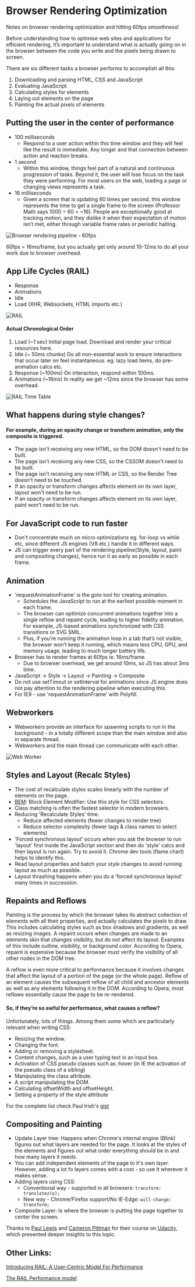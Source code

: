 # Browser Rendering Optimization
Notes on browser rendering optimization and hitting 60fps smoothness!

Before understanding how to optimise web sites and applications for efficient rendering, it’s important to understand what is actually going on in the browser between the code you write and the pixels being drawn to screen. 

There are six different tasks a browser performs to accomplish all this:

1. Downloading and parsing HTML, CSS and JavaScript
2. Evaluating JavaScript
3. Calculating styles for elements
4. Laying out elements on the page
5. Painting the actual pixels of elements

## Putting the user in the center of performance
* 100 milliseconds
  * Respond to a user action within this time window and they will feel like the result is immediate. Any longer and that connection between action and reaction breaks.
* 1 second
  * Within this window, things feel part of a natural and continuous progression of tasks. Beyond it, the user will lose focus on the task they were performing. For most users on the web, loading a page or changing views represents a task.
* 16 milliseconds
  * Given a screen that is updating 60 times per second, this window represents the time to get a single frame to the screen (Professor Math says 1000 ÷ 60 = ~16). People are exceptionally good at tracking motion, and they dislike it when their expectation of motion isn’t met, either through variable frame rates or periodic halting.

![Browser rendering pipeline - 60fps](https://cdn.rawgit.com/vasanthk/Browser-Rendering-Optimization/master/imgs/60fps.png)  

60fps = 16ms/frame, but you actually get only around 10-12ms to do all your work due to browser overhead.

## App Life Cycles (RAIL)
 * Response
 * Animations
 * Idle
 * Load (XHR, Websockets, HTML imports etc.)
 
![RAIL](https://cdn.rawgit.com/vasanthk/Browser-Rendering-Optimization/master/imgs/RAIL.png)
 
#### Actual Chronological Order
1. Load (~1 sec) Initial page load. Download and render your critical resources here.
2. Idle (~ 50ms chunks) Do all non-essential work to ensure interactions that occur later on feel instantaneous. eg. lazy load items, do pre-animation calcs etc.
3. Response (~100ms) On interaction, respond within 100ms.
4. Animations (~16ms) In reality we get ~12ms since the browser has some overhead.

![RAIL Time Table](https://cdn.rawgit.com/vasanthk/Browser-Rendering-Optimization/master/imgs/RAIL-Time-Table.jpg)

## What happens during style changes?
#### For example, during an opacity change or transform animation, only the composite is triggered.
* The page isn't receiving any new HTML, so the DOM doesn't need to be built.
* The page isn't receiving any new CSS, so the CSSOM doesn't need to be built.
* The page isn't receiving any new HTML or CSS, so the Render Tree doesn't need to be touched.
* If an opacity or transform changes affects element on its own layer, layout won't need to be run.
* If an opacity or transform changes affects element on its own layer, paint won't need to be run.

## For JavaScript code to run faster
* Don't concentrate much on micro optimizations eg. for-loop vs while etc, since different JS engines (V8 etc.) handle it in different ways.
* JS can trigger every part of the rendering pipeline(Style, layout, paint and compositing changes), hence run it as early as possible in each frame.

## Animation
* 'requestAnimationFrame' is the goto tool for creating animation.
  * Schedules the JavaScript to run at the earliest possible moment in each frame.
  * The browser can optimize concurrent animations together into a single reflow and repaint cycle, leading to higher fidelity animation. For example, JS-based animations synchronized with CSS transitions or SVG SMIL. 
  * Plus, if you’re running the animation loop in a tab that’s not visible, the browser won’t keep it running, which means less CPU, GPU, and memory usage, leading to much longer battery life.
* Browser has to render frames at 60fps ie. 16ms/frame.
	* Due to browser overhead, we get around 10ms, so JS has about 3ms time.
* JavaScript -> Style -> Layout -> Painting -> Composite
* Do not use setTimout or setInterval for animations since JS engine does not pay attention to the rendering pipeline when executing this.
* For IE9 - use 'requestAnimationFrame' with Polyfill.

## Webworkers
* Webworkers provide an interface for spawning scripts to run in the background - in a totally different scope than the main window and also in separate thread.
* Webworkers and the main thread can communicate with each other.

![Web Worker](https://cdn.rawgit.com/vasanthk/Browser-Rendering-Optimization/master/imgs/Web-Worker.png)

## Styles and Layout (Recalc Styles)
* The cost of recalculate styles scales linearly with the number of elements on the page.
* [BEM](https://css-tricks.com/bem-101/): Block Element Modifier: Use this style for CSS selectors.
* Class matching is often the fastest selector in modern browsers.
* Reducing 'Recalculate Styles' time.
	* Reduce affected elements (fewer changes to render tree)
	* Reduce selector complexity (fewer tags & class names to select elements)
* 'Forced synchronous layout' occurs when you ask the browser to run 'layout' first inside the JavaScript section and then do 'style' calcs and then layout is run again. Try to avoid it. Chrome dev tools (flame chart) helps to identify this.
* Read layout properties and batch your style changes to avoid running layout as much as possible.
* Layout thrashing happens when you do a 'forced synchronous layout' many times in succession.

## Repaints and Reflows
Painting is the process by which the browser takes its abstract collection of elements with all their properties, and actually calculates the pixels to draw. 
This includes calculating styles such as box shadows and gradients, as well as resizing images.
A repaint occurs when changes are made to an elements skin that changes visibility, but do not affect its layout. 
Examples of this include outline, visibility, or background color. According to Opera, repaint is expensive because the browser must verify the visibility of all other nodes in the DOM tree.

A reflow is even more critical to performance because it involves changes that affect the layout of a portion of the page (or the whole page). 
Reflow of an element causes the subsequent reflow of all child and ancestor elements as well as any elements following it in the DOM. 
According to Opera, most reflows essentially cause the page to be re-rendered.

#### So, if they’re so awful for performance, what causes a reflow?
Unfortunately, lots of things. Among them some which are particularly relevant when writing CSS:

* Resizing the window.
* Changing the font.
* Adding or removing a stylesheet.
* Content changes, such as a user typing text in an input box.
* Activation of CSS pseudo classes such as :hover (in IE the activation of the pseudo class of a sibling)
* Manipulating the class attribute.
* A script manipulating the DOM.
* Calculating offsetWidth and offsetHeight.
* Setting a property of the style attribute

For the complete list check Paul Irish's [gist](https://gist.github.com/paulirish/5d52fb081b3570c81e3a)

## Compositing and Painting
* Update Layer tree: Happens when Chrome's internal engine (Blink) figures out what layers are needed for the page. It looks at the styles of the elements and figures out what order everything should be in and how many layers it needs.
* You can add independent elements of the page to it's own layer. However, adding a lot fo layers comes with a cost - so use it wherever it makes sense. 
* Adding layers using CSS:
  * Conventional way - supported in all browsers: ```transform: translatez(o);```
  * New way - Chrome/Firefox support/No IE-Edge:  ```will-change: transform;```
* Composite Layer: Is where the browser is putting the page together to center the screen.

Thanks to [Paul Lewis](https://twitter.com/aerotwist) and [Cameron Pittman](https://twitter.com/cwpittman) for their course on [Udacity](https://www.udacity.com/course/browser-rendering-optimization--ud860), which presented deeper insights to this topic.

## Other Links:
[Introducing RAIL: A User-Centric Model For Performance](http://www.smashingmagazine.com/2015/10/rail-user-centric-model-performance/)

[The RAIL Performance model](https://developers.google.com/web/tools/chrome-devtools/profile/evaluate-performance/rail?hl=en)
